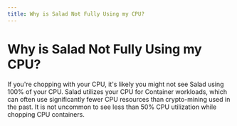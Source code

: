 ```yaml
---
title: Why is Salad Not Fully Using my CPU?
---
```


# Why is Salad Not Fully Using my CPU?

If you're chopping with your CPU, it's likely you might not see Salad using 100% of your CPU. Salad utilizes your CPU for Container workloads, which can often use significantly fewer CPU resources than crypto-mining used in the past. It is not uncommon to see less than 50% CPU utilization while chopping CPU containers.
